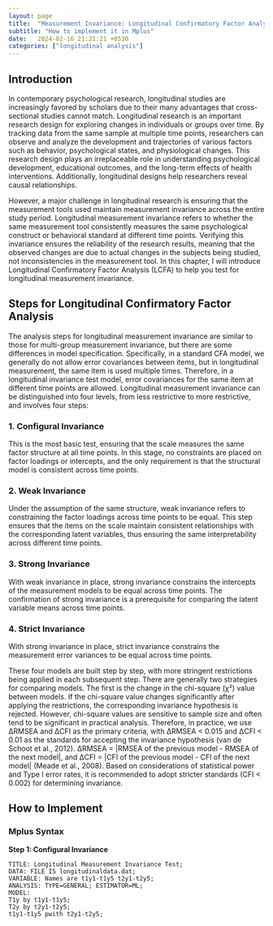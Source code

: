 ```yaml
---
layout: page
title:  "Measurement Invariance: Longitudinal Confirmatory Factor Analysis"
subtitle: "How to implement it in Mplus"
date:   2024-02-16 21:21:21 +0530
categories: ["longitudinal analysis"]
---
```


## Introduction  
In contemporary psychological research, longitudinal studies are increasingly favored by scholars due to their many advantages that cross-sectional studies cannot match. Longitudinal research is an important research design for exploring changes in individuals or groups over time. By tracking data from the same sample at multiple time points, researchers can observe and analyze the development and trajectories of various factors such as behavior, psychological states, and physiological changes. This research design plays an irreplaceable role in understanding psychological development, educational outcomes, and the long-term effects of health interventions. Additionally, longitudinal designs help researchers reveal causal relationships.

However, a major challenge in longitudinal research is ensuring that the measurement tools used maintain measurement invariance across the entire study period. Longitudinal measurement invariance refers to whether the same measurement tool consistently measures the same psychological construct or behavioral standard at different time points. Verifying this invariance ensures the reliability of the research results, meaning that the observed changes are due to actual changes in the subjects being studied, not inconsistencies in the measurement tool. In this chapter, I will introduce Longitudinal Confirmatory Factor Analysis (LCFA) to help you test for longitudinal measurement invariance.

## Steps for Longitudinal Confirmatory Factor Analysis  
The analysis steps for longitudinal measurement invariance are similar to those for multi-group measurement invariance, but there are some differences in model specification. Specifically, in a standard CFA model, we generally do not allow error covariances between items, but in longitudinal measurement, the same item is used multiple times. Therefore, in a longitudinal invariance test model, error covariances for the same item at different time points are allowed. Longitudinal measurement invariance can be distinguished into four levels, from less restrictive to more restrictive, and involves four steps:

### 1. Configural Invariance  
This is the most basic test, ensuring that the scale measures the same factor structure at all time points. In this stage, no constraints are placed on factor loadings or intercepts, and the only requirement is that the structural model is consistent across time points.

### 2. Weak Invariance  
Under the assumption of the same structure, weak invariance refers to constraining the factor loadings across time points to be equal. This step ensures that the items on the scale maintain consistent relationships with the corresponding latent variables, thus ensuring the same interpretability across different time points.

### 3. Strong Invariance  
With weak invariance in place, strong invariance constrains the intercepts of the measurement models to be equal across time points. The confirmation of strong invariance is a prerequisite for comparing the latent variable means across time points.

### 4. Strict Invariance  
With strong invariance in place, strict invariance constrains the measurement error variances to be equal across time points.

These four models are built step by step, with more stringent restrictions being applied in each subsequent step. There are generally two strategies for comparing models. The first is the change in the chi-square (χ²) value between models. If the chi-square value changes significantly after applying the restrictions, the corresponding invariance hypothesis is rejected. However, chi-square values are sensitive to sample size and often tend to be significant in practical analysis. Therefore, in practice, we use ΔRMSEA and ΔCFI as the primary criteria, with ΔRMSEA < 0.015 and ΔCFI < 0.01 as the standards for accepting the invariance hypothesis (van de Schoot et al., 2012). ΔRMSEA = |RMSEA of the previous model - RMSEA of the next model|, and ΔCFI = |CFI of the previous model - CFI of the next model| (Meade et al., 2008). Based on considerations of statistical power and Type I error rates, it is recommended to adopt stricter standards (CFI < 0.002) for determining invariance.

## How to Implement  
### Mplus Syntax

**Step 1: Configural Invariance**  
```mplus
TITLE: Longitudinal Measurement Invariance Test;  
DATA: FILE IS longitudinaldata.dat;  
VARIABLE: Names are t1y1-t1y5 t2y1-t2y5;  
ANALYSIS: TYPE=GENERAL; ESTIMATOR=ML;  
MODEL:  
T1y by t1y1-t1y5;  
T2y by t2y1-t2y5;  
t1y1-t1y5 pwith t2y1-t2y5;  
